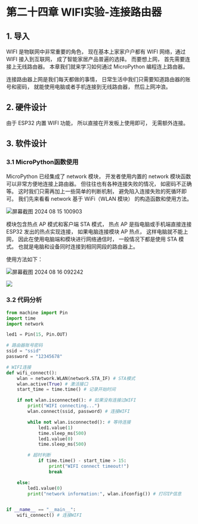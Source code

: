 # 第二十四章 WIFI实验-连接路由器

## 1. 导入

WIFI 是物联网中非常重要的角色， 现在基本上家家户户都有 WIFI 网络，通过 WIFI 接入到互联网， 成了智能家居产品普遍的选择。 而要想上网， 首先需要连接上无线路由器。 本章我们就来学习如何通过 MicroPython 编程连上路由器。

连接路由器上网是我们每天都做的事情， 日常生活中我们只需要知道路由器的账号和密码， 就能使用电脑或者手机连接到无线路由器， 然后上网冲浪。

## 2. 硬件设计

由于 ESP32 内置 WIFI 功能， 所以直接在开发板上使用即可， 无需额外连接。

## 3. 软件设计

### 3.1 MicroPython函数使用

MicroPython 已经集成了 network 模块， 开发者使用内置的 network 模块函数可以非常方便地连接上路由器。 但往往也有各种连接失败的情况， 如密码不正确等。 这时我们只需再加上一些简单的判断机制， 避免陷入连接失败的死循环即可。 我们先来看看 network 基于 WiFi（WLAN 模块） 的构造函数和使用方法。

![屏幕截图 2024 08 15 100903](https://img.picgo.net/2024/08/15/-2024-08-15-1009031910b4a3e75d8229.png)

模块包含热点 AP 模式和客户端 STA 模式， 热点 AP 是指电脑或手机端直接连接 ESP32 发出的热点实现连接， 如果电脑连接模块 AP 热点， 这样电脑就不能上网， 因此在使用电脑端和模块进行网络通信时， 一般情况下都是使用 STA 模式。 也就是电脑和设备同时连接到相同网段的路由器上。

使用方法如下：

![屏幕截图 2024 08 16 092242](https://img.picgo.net/2024/08/16/-2024-08-16-0922428110d3d920740dfa.png)

![](C:\Users\qiu\AppData\Roaming\marktext\images\2024-08-16-09-32-10-image.png)

### 3.2 代码分析

```python
from machine import Pin
import time
import network

led1 = Pin(15, Pin.OUT)

# 路由器账号密码
ssid = "ssid"
password = "12345678"

# WIFI连接
def wifi_connect():
    wlan = network.WLAN(network.STA_IF) # STA模式
    wlan.active(True) # 激活接口
    start_time = time.time() # 记录开始时间

    if not wlan.isconnected(): # 如果没有连接过WIFI
        print("WIFI connecting...")
        wlan.connect(ssid, password) # 连接WIFI

        while not wlan.isconnected(): # 等待连接
            led1.value(1)
            time.sleep_ms(500)
            led1.value(0)
            time.sleep_ms(500)

        # 超时判断
            if time.time() - start_time > 15:
                print("WIFI connect timeout!")
                break

    else:
        led1.value(0)
        print("network information:", wlan.ifconfig()) # 打印IP信息        


if __name__ == "__main__":
    wifi_connect() # 连接WIFI
```
